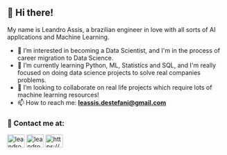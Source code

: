 <h2 align="left"> 👋 Hi there!</h2>

My name is Leandro Assis, a brazilian engineer in love with all sorts of AI applications and Machine Learning.
- 👀 I’m interested in becoming a Data Scientist, and I'm in the process of career migration to Data Science.
- 🌱 I’m currently learning Python, ML, Statistics and SQL, and I'm really focused on doing data science projects to solve real companies problems.
- 💞️ I’m looking to collaborate on real life projects which require lots of machine learning resources!
- 📫 How to reach me: **leassis.destefani@gmail.com**

<h3 align="left"> 🔗 Contact me at: </h3>
<p align="left">
<a href="https://www.linkedin.com/in/leandrodestefani/" target="blank"><img align="center" src="https://raw.githubusercontent.com/rahuldkjain/github-profile-readme-generator/master/src/images/icons/Social/linked-in-alt.svg" alt="leandroassis" height="30" width="40" /></a>
<!-- <a href="https://instagram.com/leassis91" target="blank"><img align="center" src="https://raw.githubusercontent.com/rahuldkjain/github-profile-readme-generator/master/src/images/icons/Social/instagram.svg" alt="leandroassis" height="30" width="40" /></a> -->
<a href="https://www.kaggle.com/leandrodestefani" target="blank"><img align="center" src="https://cdn4.iconfinder.com/data/icons/logos-and-brands/512/189_Kaggle_logo_logos-512.png" alt="leandroassis" height="30" width="40" /></a>
<a href="https://twitter.com/leassis91" target="blank"><img align="center" src="https://help.twitter.com/content/dam/help-twitter/brand/logo.png" alt="https://youtube.com/programacaodinamica" height="30" width="40" /></a>
</p>

<!--- <p align="left"> <a href="https://twitter.com/kizzy_terra" target="blank"><img src="https://img.shields.io/twitter/follow/kizzy_terra?logo=twitter&style=for-the-badge" alt="kizzy_terra" /></a> </p>

<a href="https://instagram.com/leassis91" target="blank"><img align="center" src="https://raw.githubusercontent.com/rahuldkjain/github-profile-readme-generator/master/src/images/icons/Social/instagram.svg" alt="leandroassis" height="30" width="40" /></a>




    - [<img src="https://logosmarcas.net/wp-content/uploads/2020/11/Gmail-Logo.png" width="30" height="30"/>](mailto:leassis.destefani@gmail.com)
    [<img src="https://raw.githubusercontent.com/rahuldkjain/github-profile-readme-generator/master/src/images/icons/Social/linked-in-alt.svg" width="30" height="30"/>](https://www.linkedin.com/in/leandrodestefani/)
    [<img src="https://cdn4.iconfinder.com/data/icons/logos-and-brands/512/189_Kaggle_logo_logos-512.png" width="30" height="30"/>](https://www.kaggle.com/leandrodestefani)
    [<img src="https://help.twitter.com/content/dam/help-twitter/brand/logo.png" width="32" height="32"/>](https://twitter.com/leassis91)
--->

<!---
leassis91/leassis91 is a ✨ special ✨ repository because its `README.md` (this file) appears on your GitHub profile.
You can click the Preview link to take a look at your changes.
--->
